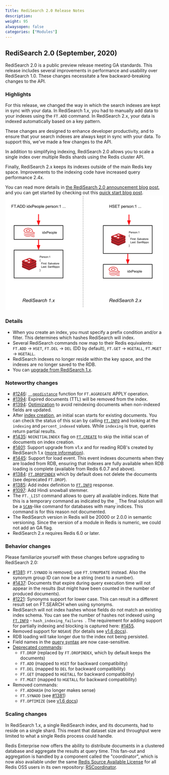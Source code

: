 ```yaml
---
Title: RediSearch 2.0 Release Notes
description:
weight: 95
alwaysopen: false
categories: ["Modules"]
---
```

## RediSearch 2.0 (September, 2020)

RediSearch 2.0 is a public preview release meeting GA standards. This release includes several improvements in performance and usability over RediSearch 1.0. These changes necessitate a few backward-breaking changes to the API.

### Highlights

For this release, we changed the way in which the search indexes are kept in sync with your data. In RediSearch 1.x, you had to manually add data to your indexes using the `FT.ADD` command. In RediSearch 2.x, your data is indexed automatically based on a key pattern.

These changes are designed to enhance developer productivity, and to ensure that
your search indexes are always kept in sync with your data. To support this, we've
made a few changes to the API.

In addition to simplifying indexing, RediSearch 2.0 allows you to scale a single index over multiple Redis shards using the Redis cluster API.

Finally, RediSearch 2.x keeps its indexes outside of the main Redis key space. Improvements to the indexing code have increased query performance 2.4x.

You can read more details in [the RediSearch 2.0 announcement blog post](https://redislabs.com/blog/introducing-redisearch-2-0/), and you can get started by checking out this [quick start blog post](https://redislabs.com/blog/getting-started-with-redisearch-2-0/).
<img src="https://github.com/RediSearch/RediSearch/blob/master/docs/img/newarchitecture.png"  alt="architecture" width="500"/>

### Details
* When you create an index, you must specify a prefix condition and/or a filter. This determines which hashes RediSearch will index.
* Several RediSearch commands now map to their Redis equivalents: `FT.ADD` -> `HSET`, `FT.DEL` -> `DEL` (DD by default), `FT.GET` -> `HGETALL`, `FT.MGET` -> `HGETALL`.
* RediSearch indexes no longer reside within the key space, and the indexes are no longer saved to the RDB.
* You can [upgrade from RediSearch 1.x](https://oss.redislabs.com/redisearch/master/Upgrade_to_2.0/).

### Noteworthy changes
  - [#1246](https://github.com/RediSearch/RediSearch/pull/1246): [`  geodistance`](https://oss.redislabs.com/redisearch/master/Aggregations/#list_of_geo_apply_functions) function for `FT.AGGREGATE` APPLY operation.
  - [#1394](https://github.com/RediSearch/RediSearch/pull/1394): Expired documents (TTL) will be removed from the index.
  - [#1394](https://github.com/RediSearch/RediSearch/pull/1394): [Optimization](https://oss.redislabs.com/redisearch/master/Configuring/#partial_indexed_docs) to avoid reindexing documents when non-indexed fields are updated.
  - After [index creation](https://oss.redislabs.com/redisearch/Commands/#ftcreate), an initial scan starts for existing documents.  You can check the status of this scan by calling [`FT.INFO`](https://oss.redislabs.com/redisearch/Commands/#ftinfo) and looking at the `indexing` and `percent_indexed` values.  While `indexing` is true, queries return partial results.
  - [#1435](https://github.com/RediSearch/RediSearch/pull/1435): `NOINITIALINDEX` flag on [`FT.CREATE`](https://oss.redislabs.com/redisearch/Commands/#ftcreate) to skip the initial scan of documents on index creation.
  - [#1401](https://github.com/RediSearch/RediSearch/pull/1401): Support upgrade from v1.x and for reading RDB's created by RediSearch 1.x ([more information](https://oss.redislabs.com/redisearch/master/Upgrade_to_2.0/)).
  - [#1445](https://github.com/RediSearch/RediSearch/pull/1445): Support for load event. This event indexes documents when they are loaded from RDB, ensuring that indexes are fully available when RDB loading is complete (available from Redis 6.0.7 and above).
  - [#1384](https://github.com/RediSearch/RediSearch/pull/1384): [`FT.DROPINDEX`](https://oss.redislabs.com/redisearch/Commands/#ftdropindex) which by default does not delete the documents (see deprecated `FT.DROP`).
  - [#1385](https://github.com/RediSearch/RediSearch/pull/1385): Add index definition to [`FT.INFO`](https://oss.redislabs.com/redisearch/master/Commands/#ftinfo) response.
   - [#1097](https://github.com/RediSearch/RediSearch/pull/1097): Add Hindi snowball stemmer.
   - The `FT._LIST` command allows to query all available indices.  Note that this is a temporary command as indicated by the `_` The final solution will be a [`SCAN`](https://redis.io/commands/scan)-like command for databases with many indices.  This command is for this reason not documented.
   - The RediSearch version in Redis will be 20000 or 2.0.0 in semantic versioning. Since the version of a module in Redis is numeric, we could not add an GA flag.
   - RediSearch 2.x requires Redis 6.0 or later.

### Behavior changes
Please familiarize yourself with these changes before upgrading to RediSearch 2.0:
  - [#1381](https://github.com/RediSearch/RediSearch/pull/1381): `FT.SYNADD` is removed; use `FT.SYNUPDATE` instead. Also the synonym group ID can now be a string (next to a number).
  - [#1437](https://github.com/RediSearch/RediSearch/pull/1437): Documents that expire during query execution time will not appear in the results (but might have been counted in the number of produced documents).
  - [#1221](https://github.com/RediSearch/RediSearch/pull/1221): Synonyms support for lower case. This can result in a different result set on FT.SEARCH when using synonyms.
  - RediSearch will not index hashes whose fields do not match an existing index schema. You can see the number of hashes not indexed using [`FT.INFO`](https://oss.redislabs.com/redisearch/Commands/#ftinfo) - `hash_indexing_failures `.  The requirement for adding support for partially indexing and blocking is captured here: [#1455](https://github.com/RediSearch/RediSearch/pull/1455).
  - Removed support for `NOSAVE` (for details see [v1.6 docs](https://oss.redislabs.com/redisearch/1.6/Commands/#ftadd)).
  - RDB loading will take longer due to the index not being persisted.
  - Field names in the [query syntax](https://oss.redislabs.com/redisearch/Query_Syntax/) are now case-sensitive.
  - [Deprecated commands](https://oss.redislabs.com/redisearch/2.0/Commands/#deprecated_commands):
    - `FT.DROP` (replaced by `FT.DROPINDEX`, which by default keeps the documents)
    - `FT.ADD` (mapped to `HSET` for backward compatibility)
    - `FT.DEL` (mapped to `DEL` for backward compatibility)
    - `FT.GET` (mapped to `HGETALL` for backward compatibility)
    - `FT.MGET` (mapped to `HGETALL` for backward compatibility)
  - Removed commands:
    - `FT.ADDHASH` (no longer makes sense)
    - `FT.SYNADD` (see [#1381](https://github.com/RediSearch/RediSearch/pull/1381))
    - `FT.OPTIMIZE` (see [v1.6 docs](https://oss.redislabs.com/redisearch/1.6/Commands/#ftoptimize))

### Scaling changes
In RediSearch 1.x, a single RediSearch index, and its documents, had to reside on a single shard. This meant that dataset size and throughput were limited to what a single Redis process could handle.

Redis Enterprise now offers the ability to distribute documents in a clustered database and aggregate the results at query time. This fan-out and aggregation is handled by a component called the "coordinator", which is now also available under the same [Redis Source Available License](https://redislabs.com/legal/licenses/) for all Redis OSS users in its own repository: [RSCoordinator](https://github.com/RediSearch/RSCoordinator).
